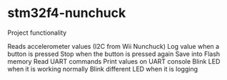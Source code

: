 # stm32f4-nunchuck

Project functionality

Reads accelerometer values (I2C from Wii Nunchuck)
Log value when a button is pressed
Stop when the button is pressed again
Save into Flash memory
Read UART commands
Print values on UART console
Blink LED when it is working normally
Blink different LED when it is logging
